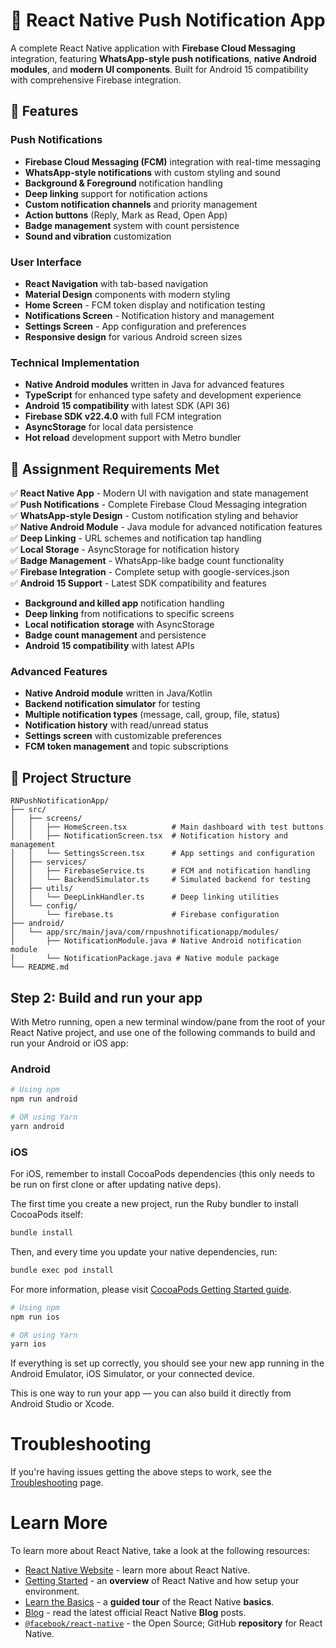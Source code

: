 # 📱 React Native Push Notification App

A complete React Native application with **Firebase Cloud Messaging** integration, featuring **WhatsApp-style push notifications**, **native Android modules**, and **modern UI components**. Built for Android 15 compatibility with comprehensive Firebase integration.

## 🚀 Features

### Push Notifications
- **Firebase Cloud Messaging (FCM)** integration with real-time messaging
- **WhatsApp-style notifications** with custom styling and sound
- **Background & Foreground** notification handling
- **Deep linking** support for notification actions
- **Custom notification channels** and priority management
- **Action buttons** (Reply, Mark as Read, Open App)
- **Badge management** system with count persistence
- **Sound and vibration** customization

### User Interface
- **React Navigation** with tab-based navigation
- **Material Design** components with modern styling
- **Home Screen** - FCM token display and notification testing
- **Notifications Screen** - Notification history and management
- **Settings Screen** - App configuration and preferences
- **Responsive design** for various Android screen sizes

### Technical Implementation
- **Native Android modules** written in Java for advanced features
- **TypeScript** for enhanced type safety and development experience
- **Android 15 compatibility** with latest SDK (API 36)
- **Firebase SDK v22.4.0** with full FCM integration
- **AsyncStorage** for local data persistence
- **Hot reload** development support with Metro bundler

## 🎯 Assignment Requirements Met

✅ **React Native App** - Modern UI with navigation and state management  
✅ **Push Notifications** - Complete Firebase Cloud Messaging integration  
✅ **WhatsApp-style Design** - Custom notification styling and behavior  
✅ **Native Android Module** - Java module for advanced notification features  
✅ **Deep Linking** - URL schemes and notification tap handling  
✅ **Local Storage** - AsyncStorage for notification history  
✅ **Badge Management** - WhatsApp-like badge count functionality  
✅ **Firebase Integration** - Complete setup with google-services.json  
✅ **Android 15 Support** - Latest SDK compatibility and features
- **Background and killed app** notification handling
- **Deep linking** from notifications to specific screens
- **Local notification storage** with AsyncStorage
- **Badge count management** and persistence
- **Android 15 compatibility** with latest APIs

### Advanced Features
- **Native Android module** written in Java/Kotlin
- **Backend notification simulator** for testing
- **Multiple notification types** (message, call, group, file, status)
- **Notification history** with read/unread status
- **Settings screen** with customizable preferences
- **FCM token management** and topic subscriptions

## 📁 Project Structure

```
RNPushNotificationApp/
├── src/
│   ├── screens/
│   │   ├── HomeScreen.tsx          # Main dashboard with test buttons
│   │   ├── NotificationScreen.tsx  # Notification history and management
│   │   └── SettingsScreen.tsx      # App settings and configuration
│   ├── services/
│   │   ├── FirebaseService.ts      # FCM and notification handling
│   │   └── BackendSimulator.ts     # Simulated backend for testing
│   ├── utils/
│   │   └── DeepLinkHandler.ts      # Deep linking utilities
│   └── config/
│       └── firebase.ts             # Firebase configuration
├── android/
│   └── app/src/main/java/com/rnpushnotificationapp/modules/
│       ├── NotificationModule.java # Native Android notification module
│       └── NotificationPackage.java # Native module package
└── README.md
```

## Step 2: Build and run your app

With Metro running, open a new terminal window/pane from the root of your React Native project, and use one of the following commands to build and run your Android or iOS app:

### Android

```sh
# Using npm
npm run android

# OR using Yarn
yarn android
```

### iOS

For iOS, remember to install CocoaPods dependencies (this only needs to be run on first clone or after updating native deps).

The first time you create a new project, run the Ruby bundler to install CocoaPods itself:

```sh
bundle install
```

Then, and every time you update your native dependencies, run:

```sh
bundle exec pod install
```

For more information, please visit [CocoaPods Getting Started guide](https://guides.cocoapods.org/using/getting-started.html).

```sh
# Using npm
npm run ios

# OR using Yarn
yarn ios
```

If everything is set up correctly, you should see your new app running in the Android Emulator, iOS Simulator, or your connected device.

This is one way to run your app — you can also build it directly from Android Studio or Xcode.



# Troubleshooting

If you're having issues getting the above steps to work, see the [Troubleshooting](https://reactnative.dev/docs/troubleshooting) page.

# Learn More

To learn more about React Native, take a look at the following resources:

- [React Native Website](https://reactnative.dev) - learn more about React Native.
- [Getting Started](https://reactnative.dev/docs/environment-setup) - an **overview** of React Native and how setup your environment.
- [Learn the Basics](https://reactnative.dev/docs/getting-started) - a **guided tour** of the React Native **basics**.
- [Blog](https://reactnative.dev/blog) - read the latest official React Native **Blog** posts.
- [`@facebook/react-native`](https://github.com/facebook/react-native) - the Open Source; GitHub **repository** for React Native.
